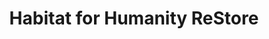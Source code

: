 ---
title: "Habitat for Humanity ReStore"
url: /kansas-city/habitat-for-humanity-restore-wyandotte-street/
shop: Gebrauchtwaren
---
